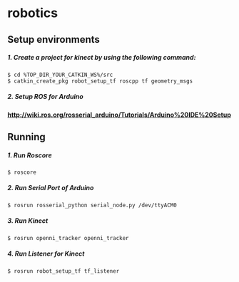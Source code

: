 # robotics

## Setup environments

##### 1. Create a project for kinect by using the following command:

```
$ cd %TOP_DIR_YOUR_CATKIN_WS%/src
$ catkin_create_pkg robot_setup_tf roscpp tf geometry_msgs
```

##### 2. Setup ROS for Arduino

  **http://wiki.ros.org/rosserial_arduino/Tutorials/Arduino%20IDE%20Setup**

## Running

##### 1. Run Roscore

```
$ roscore
```
##### 2. Run Serial Port of Arduino

```
$ rosrun rosserial_python serial_node.py /dev/ttyACM0
```
##### 3. Run Kinect

```
$ rosrun openni_tracker openni_tracker
```
##### 4. Run Listener for Kinect

```
$ rosrun robot_setup_tf tf_listener
```
